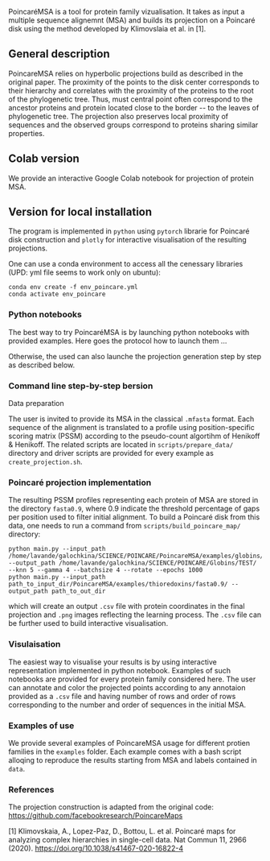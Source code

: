 PoincaréMSA is a tool for protein family vizualisation. It takes as input a multiple sequence alignemnt (MSA) and builds its projection on a Poincaré disk using the method developed by Klimovslaia et al. in [1].

## General description
PoincareMSA relies on hyperbolic projections build as described in the original paper. The proximity of the points to the disk center corresponds to their hierarchy and correlates with the proximity of the proteins to the root of the phylogenetic tree. Thus, must central point often correspond to the ancestor proteins and protein located close to the border -- to the leaves of phylogenetic tree. The projection also preserves local proximity of sequences and the observed groups correspond to proteins sharing similar properties.

## Colab version
We provide an interactive Google Colab notebook for projection of protein MSA. 

## Version for local installation
The program is implemented in `python` using `pytorch` librarie for Poincaré disk construction and `plotly` for interactive visualisation of the resulting projections.

One can use a conda environment to access all the cenessary libraries (UPD: yml file seems to work only on ubuntu):
```
conda env create -f env_poincare.yml
conda activate env_poincare
```
### Python notebooks

The best way to try PoincaréMSA is by launching python notebooks with provided examples. Here goes the protocol how to launch them ...

Otherwise, the used can also launche the projection generation step by step as described below.

### Command line step-by-step bersion

Data preparation

The user is invited to provide its MSA in the classical `.mfasta` format. Each sequence of the alignment is translated to a profile using position-specific scoring matrix (PSSM) according to the pseudo-count algortihm of Henikoff & Henikoff. The related scripts are located in `scripts/prepare_data/` directory and driver scripts are provided for every example as `create_projection.sh`.

### Poincaré projection implementation

The resulting PSSM profiles representing each protein of MSA are stored in the directory `fasta0.9`, where 0.9 indicate the threshold percentage of gaps per position used to filter initial alignment. To build a Poincaré disk from this data, one needs to run a command from `scripts/build_poincare_map/` directory:

```
python main.py --input_path /home/lavande/galochkina/SCIENCE/POINCARE/PoincareMSA/examples/globins/fasta0.7/ --output_path /home/lavande/galochkina/SCIENCE/POINCARE/Globins/TEST/  --knn 5 --gamma 4 --batchsize 4 --rotate --epochs 1000
python main.py --input_path path_to_input_dir/PoincareMSA/examples/thioredoxins/fasta0.9/ --output_path path_to_out_dir 
```
which will create an output `.csv` file with protein coordinates in the final projection and `.png` images reflecting the learning process. The `.csv` file can be further used to build interactive visualisation.

### Visulaisation
The easiest way to visualise your results is by using interactive representation implemented in python notebook. Examples of such notebooks are provided for every protein family considered here. The user can annotate and color the projected points according to any annotaion provided as a `.csv` file and having number of rows and order of rows corresponding to the number and order of sequences in the initial MSA.

### Examples of use
We provide several examples of PoincareMSA usage for different protien families in the `examples` folder. Each example comes with a bash script alloqing to reproduce the results starting from MSA and labels contained in `data`.

### References
The projection construction is adapted from the original code: https://github.com/facebookresearch/PoincareMaps

[1] Klimovskaia, A., Lopez-Paz, D., Bottou, L. et al. Poincaré maps for analyzing complex hierarchies in single-cell data. Nat Commun 11, 2966 (2020). https://doi.org/10.1038/s41467-020-16822-4

